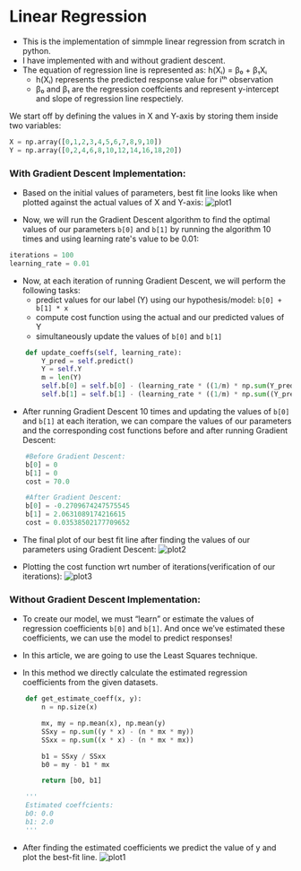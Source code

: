 # Linear Regression
- This is the implementation of simmple linear regression from scratch in python.
- I have implemented with and without gradient descent.
- The equation of regression line is represented as:
	h(Xᵢ) = β₀ + β₁Xᵢ
	- h(Xᵢ) represents the predicted response value for iᵗʰ observation
	- β₀ and β₁ are the regression coeffcients and represent y-intercept and slope of regression line respectiely.

We start off by defining the values in X and Y-axis by storing them inside two variables:

```python
X = np.array([0,1,2,3,4,5,6,7,8,9,10])
Y = np.array([0,2,4,6,8,10,12,14,16,18,20])
```

### With Gradient Descent Implementation:
- Based on the initial values of parameters, best fit line looks like when plotted against the actual values of X and Y-axis:
![plot1](https://user-images.githubusercontent.com/20074475/48663282-f8433600-eab3-11e8-99ba-a3b24264db9d.png)

- Now, we will run the Gradient Descent algorithm to find the optimal values of our parameters `b[0]` and `b[1]` by running the algorithm 10 times and using learning rate's value to be 0.01:

```python
iterations = 100
learning_rate = 0.01
```

- Now, at each iteration of running Gradient Descent, we will perform the following tasks:
	- predict values for our label (Y) using our hypothesis/model: `b[0] + b[1] * x`
	- compute cost function using the actual and our predicted values of Y
	- simultaneously update the values of `b[0]` and `b[1]`
```python
    def update_coeffs(self, learning_rate):
        Y_pred = self.predict()
        Y = self.Y
        m = len(Y)
        self.b[0] = self.b[0] - (learning_rate * ((1/m) * np.sum(Y_pred - Y)))
        self.b[1] = self.b[1] - (learning_rate * ((1/m) * np.sum((Y_pred - Y) * self.X)))
```

- After running Gradient Descent 10 times and updating the values of `b[0]` and `b[1]` at each iteration, we can compare the values of our parameters and the corresponding cost functions before and after running Gradient Descent:

```python
	#Before Gradient Descent:
	b[0] = 0
	b[1] = 0
	cost = 70.0

	#After Gradient Descent:
	b[0] = -0.2709674247575545 
	b[1] = 2.0631089174216615 
	cost = 0.03538502177709652
```

- The final plot of our best fit line after finding the values of our parameters using Gradient Descent:
![plot2](https://user-images.githubusercontent.com/20074475/48663298-15780480-eab4-11e8-9bf5-ec43aed19397.png)

- Plotting the cost function wrt number of iterations(verification of our iterations):
![plot3](https://user-images.githubusercontent.com/20074475/48663304-24f74d80-eab4-11e8-94d3-6f0119868b83.png)


### Without Gradient Descent Implementation:

- To create our model, we must “learn” or estimate the values of regression coefficients `b[0]` and `b[1]`. And once we’ve estimated these coefficients, we can use the model to predict responses!

- In this article, we are going to use the Least Squares technique.
- In this method we directly calculate the estimated regression coefficients from the given datasets.
```python
	def get_estimate_coeff(x, y):
		n = np.size(x)

		mx, my = np.mean(x), np.mean(y)
		SSxy = np.sum((y * x) - (n * mx * my))
		SSxx = np.sum((x * x) - (n * mx * mx))

		b1 = SSxy / SSxx
		b0 = my - b1 * mx

		return [b0, b1]

	'''
	Estimated coeffcients: 
	b0: 0.0 
	b1: 2.0
	'''
```
- After finding the estimated coefficients we predict the value of y and plot the best-fit line.
![plot1](https://user-images.githubusercontent.com/37565807/48694486-6bf35900-ec02-11e8-8244-4b9b8c612c86.png)





